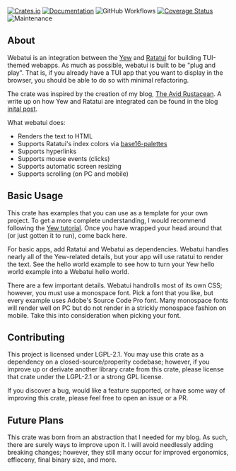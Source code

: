 [![Crates.io](https://img.shields.io/crates/v/webatui.svg)](https://crates.io/crates/webatui)
[![Documentation](https://docs.rs/webatui/badge.svg)](https://docs.rs/webatui/)
![GitHub Workflows](https://github.com/TylerBloom/webatui/actions/workflows/ar_ci.yml/badge.svg)
[![Coverage Status](https://codecov.io/gh/TylerBloom/webatui/branch/main/graph/badge.svg)](https://codecov.io/gh/TylerBloom/webatui)
![Maintenance](https://img.shields.io/badge/Maintenance-Actively%20Developed-brightgreen.svg)

## About
Webatui is an integration between the [Yew](https://github.com/yewstack/yew) and [Ratatui](https://github.com/ratatui-org/ratatui) for building TUI-themed webapps.
As much as possible, webatui is built to be "plug and play".
That is, if you already have a TUI app that you want to display in the browser, you should be able to do so with minimal refactoring.

The crate was inspired by the creation of my blog, [The Avid Rustacean](https://avid-rustacean.shuttleapp.rs/).
A write up on how Yew and Ratatui are integrated can be found in the blog [inital post](https://avid-rustacean.shuttleapp.rs/blog/About-This-Blog).

What webatui does:
 - Renders the text to HTML
 - Supports Ratatui's index colors via [base16-palettes](https://github.com/TylerBloom/base16-palettes)
 - Supports hyperlinks
 - Supports mouse events (clicks)
 - Supports automatic screen resizing
 - Supports scrolling (on PC and mobile)

## Basic Usage
This crate has examples that you can use as a template for your own project.
To get a more complete understanding, I would recommend following the [Yew tutorial](https://yew.rs/docs/tutorial).
Once you have wrapped your head around that (or just gotten it to run), come back here.

For basic apps, add Ratatui and Webatui as dependencies.
Webatui handles nearly all of the Yew-related details, but your app will use ratatui to render the text.
See the hello world example to see how to turn your Yew hello world example into a Webatui hello world.

There are a few important details.
Webatui handrolls most of its own CSS; however, you must use a monospace font.
Pick a font that you like, but every example uses Adobe's Source Code Pro font.
Many monospace fonts will render well on PC but do not render in a strickly monospace fashion on mobile.
Take this into consideration when picking your font.

## Contributing
This project is licensed under LGPL-2.1.
You may use this crate as a dependency on a closed-source/properity codebase; however, if you improve up or derivate another library crate from this crate, please license that crate under the LGPL-2.1 or a strong GPL license.

If you discover a bug, would like a feature supported, or have some way of improving this crate, please feel free to open an issue or a PR.

## Future Plans
This crate was born from an abstraction that I needed for my blog.
As such, there are surely ways to improve upon it.
I will avoid needlessly adding breaking changes; however, they still many occur for improved ergonomics, effieceny, final binary size, and more.
